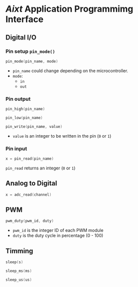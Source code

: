 # **_Aixt_** Application Programmimg Interface

## Digital I/O
### Pin setup `pin_mode()`
```go
pin_mode(pin_name, mode)
```
- `pin_name` could change depending on the microcontroller.
- `mode`:
  - `in`
  - `out`

### Pin output
```go
pin_high(pin_name)
```
```go
pin_low(pin_name)
```
```go
pin_write(pin_name, value)
```
- `value` is an integer to be written in the pin (`0` or `1`)


### Pin input
```go
x = pin_read(pin_name)
```
`pin_read` returns an integer (`0` or `1`)

## Analog to Digital
```go
x = adc_read(channel)
```
## PWM
```go
pwm_duty(pwm_id, duty)
```
- `pwm_id` is the integer ID of each PWM module
- `duty` is the duty cycle in percentage (0 - 100)

## Timming
```go
sleep(s)
```
```go
sleep_ms(ms)
```
```go
sleep_us(us)



